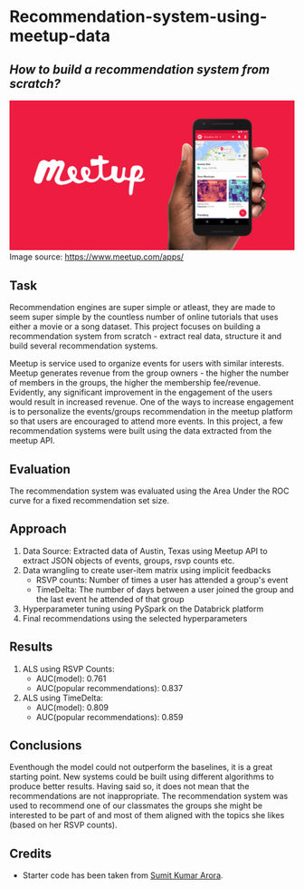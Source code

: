 # Recommendation-system-using-meetup-data
## *How to build a recommendation system from scratch?*

![Image description](meetup_logo.png) <br />
Image source: https://www.meetup.com/apps/ 

## Task 

Recommendation engines are super simple or atleast, they are made to seem super simple by the countless number of online tutorials that uses either a movie or a song dataset. This project focuses on building a recommendation system from scratch - extract real data, structure it and build several recommendation systems. 

Meetup is service used to organize events for users with similar interests. Meetup generates revenue from the group owners - the higher the number of members in the groups, the higher the membership fee/revenue. Evidently, any significant improvement in the engagement of the users would result in increased revenue. One of the ways to increase engagement is to personalize the events/groups recommendation in the meetup platform so that users are encouraged to attend more events. In this project, a few recommendation systems were built using the  data extracted from the meetup API. 

## Evaluation 
The recommendation system was evaluated using the Area Under the ROC curve for a fixed recommendation set size.

## Approach

1) Data Source: Extracted data of Austin, Texas using Meetup API to extract JSON objects of events, groups, rsvp counts etc.  
2) Data wrangling to create user-item matrix using implicit feedbacks 
    - RSVP counts: Number of times a user has attended a group's event
    - TimeDelta: The number of days between a user joined the group and the last event he attended of that group 
3) Hyperparameter tuning using PySpark on the Databrick platform 
4) Final recommendations using the selected hyperparameters 

## Results 

1) ALS using RSVP Counts:
    - AUC(model): 0.761 
    - AUC(popular recommendations): 0.837
2) ALS using TimeDelta:
    - AUC(model): 0.809
    - AUC(popular recommendations): 0.859

## Conclusions 

Eventhough the model could not outperform the baselines, it is a great starting point. New systems could be built using different algorithms to produce better results. Having said so, it does not mean that the recommendations are not inappropriate. The recommendation system was used to recommend one of our classmates the groups she might be interested to be part of and most of them aligned with the topics she likes (based on her RSVP counts). 


## Credits

- Starter code has been taken from [Sumit Kumar Arora](https://github.com/reachsumit).
